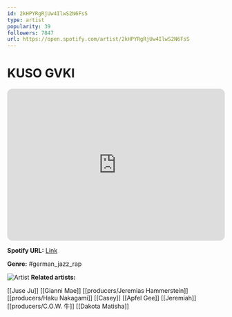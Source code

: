 ```yaml
---
id: 2kHPYRgRjUw4IlwS2N6FsS
type: artist
popularity: 39
followers: 7847
url: https://open.spotify.com/artist/2kHPYRgRjUw4IlwS2N6FsS
---
```

# KUSO GVKI

<iframe style="border-radius:12px" src="https://open.spotify.com/embed/artist/2kHPYRgRjUw4IlwS2N6FsS" width="100%" height="352" frameBorder="0" allowfullscreen="" allow="autoplay; clipboard-write; encrypted-media; fullscreen; picture-in-picture" loading="lazy"></iframe>

**Spotify URL:** [Link](https://open.spotify.com/artist/2kHPYRgRjUw4IlwS2N6FsS)

**Genre:**  #german_jazz_rap

![Artist](https://i.scdn.co/image/ab6761610000e5ebdd1b41b311cdc7702a620275)
**Related artists:**

[[Juse Ju]]
[[Gianni Mae]]
[[producers/Jeremias Hammerstein]]
[[producers/Haku Nakagami]]
[[Casey]]
[[Apfel Gee]]
[[Jeremiah]]
[[producers/C.O.W. 牛]]
[[Dakota Matisha]]
